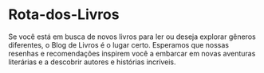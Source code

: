 # Rota-dos-Livros
Se você está em busca de novos livros para ler ou deseja explorar gêneros diferentes, o Blog de Livros é o lugar certo. Esperamos que nossas resenhas e recomendações inspirem você a embarcar em novas aventuras literárias e a descobrir autores e histórias incríveis.

